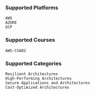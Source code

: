 ### Supported Platforms

```
AWS
AZURE
GCP
```

### Supported Courses

```
AWS-CSA02
```

### Supported Categories

```
Resilient Architectures
High-Performing Architectures
Secure Applications and Architectures
Cost-Optimized Architectures
```


